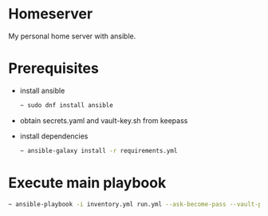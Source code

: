 # Homeserver

My personal home server with ansible.

# Prerequisites

- install ansible

  ```bash
  ~ sudo dnf install ansible
  ```

- obtain secrets.yaml and vault-key.sh from keepass
- install dependencies
  
  ```bash
  ~ ansible-galaxy install -r requirements.yml

  ```

# Execute main playbook

```bash
~ ansible-playbook -i inventory.yml run.yml --ask-become-pass --vault-pass-file vault-key.sh
```
